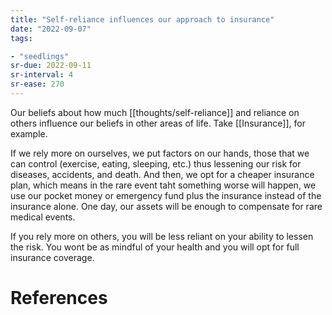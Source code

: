 ```yaml
---
title: "Self-reliance influences our approach to insurance"
date: "2022-09-07"
tags:

- "seedlings"
sr-due: 2022-09-11
sr-interval: 4
sr-ease: 270
---
```


Our beliefs about how much [[thoughts/self-reliance]] and reliance on others influence our beliefs in other areas of life. Take [[Insurance]], for example.

If we rely more on ourselves, we put factors on our hands, those that we can control (exercise, eating, sleeping, etc.) thus lessening our risk for diseases, accidents, and death. And then, we opt for a cheaper insurance plan, which means in the rare event taht something worse will happen, we use our pocket money or emergency fund plus the insurance instead of the insurance alone. One day, our assets will be enough to compensate for rare medical events.

If you rely more on others, you will be less reliant on your ability to lessen the risk. You wont be as mindful of your health and you will opt for full insurance coverage.

# References
